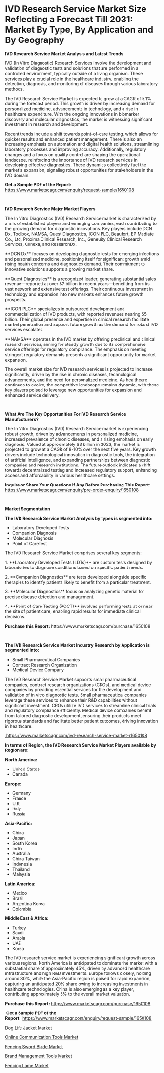 <p><h1>IVD Research Service Market Size Reflecting a Forecast Till 2031: Market By Type, By Application and By Geography</h1></p><p><strong>IVD Research Service Market Analysis and Latest Trends</strong></p>
<p><p>IVD (In Vitro Diagnostic) Research Services involve the development and validation of diagnostic tests and solutions that are performed in a controlled environment, typically outside of a living organism. These services play a crucial role in the healthcare industry, enabling the detection, diagnosis, and monitoring of diseases through various laboratory methods.</p><p>The IVD Research Service Market is expected to grow at a CAGR of 5.1% during the forecast period. This growth is driven by increasing demand for personalized medicine, advancements in technology, and a rise in healthcare expenditure. With the ongoing innovations in biomarker discovery and molecular diagnostics, the market is witnessing significant investment in research and development.</p><p>Recent trends include a shift towards point-of-care testing, which allows for quicker results and enhanced patient management. There is also an increasing emphasis on automation and digital health solutions, streamlining laboratory processes and improving accuracy. Additionally, regulatory changes and a focus on quality control are shaping the operational landscape, reinforcing the importance of IVD research services in developing effective diagnostics. These dynamics collectively fuel the market's expansion, signaling robust opportunities for stakeholders in the IVD domain.</p></p>
<p><strong>Get a Sample PDF of the Report:&nbsp;</strong> <a href="https://www.marketscagr.com/enquiry/request-sample/1650108?utm_campaign=1173&utm_medium=2&utm_source=Github&utm_content=ia&utm_term=26092024&utm_id=ivd-research-service">https://www.marketscagr.com/enquiry/request-sample/1650108</a></p>
<p>&nbsp;</p>
<p><strong>IVD Research Service Major Market Players</strong></p>
<p><p>The In Vitro Diagnostics (IVD) Research Service market is characterized by a mix of established players and emerging companies, each contributing to the growing demand for diagnostic innovations. Key players include DCN Dx, Toolbox, NAMSA, Quest Diagnostics, ICON PLC, Beaufort, EP Mediate Co., Ltd, Proxima Clinical Research, Inc., Geneuity Clinical Research Services, Clinexa, and ResearchDx.</p><p>**DCN Dx** focuses on developing diagnostic tests for emerging infections and personalized medicine, positioning itself for significant growth amid rising health concerns and diagnostics demand. Their commitment to innovative solutions supports a growing market share.</p><p>**Quest Diagnostics** is a recognized leader, generating substantial sales revenue—reported at over $7 billion in recent years—benefiting from its vast network and extensive test offerings. Their continuous investment in technology and expansion into new markets enhances future growth prospects.</p><p>**ICON PLC** specializes in outsourced development and commercialization of IVD products, with reported revenues nearing $5 billion. Their global presence and expertise in clinical research facilitate market penetration and support future growth as the demand for robust IVD services escalates.</p><p>**NAMSA** operates in the IVD market by offering preclinical and clinical research services, aiming for steady growth due to its comprehensive service offerings for regulatory compliance. The emphasis on meeting stringent regulatory demands presents a significant opportunity for market expansion.</p><p>The overall market size for IVD research services is projected to increase significantly, driven by the rise in chronic diseases, technological advancements, and the need for personalized medicine. As healthcare continues to evolve, the competitive landscape remains dynamic, with these key players poised to leverage new opportunities for expansion and enhanced service delivery.</p></p>
<p>&nbsp;</p>
<p><strong>What Are The Key Opportunities For IVD Research Service Manufacturers?</strong></p>
<p><p>The In Vitro Diagnostics (IVD) Research Service market is experiencing robust growth, driven by advancements in personalized medicine, increased prevalence of chronic diseases, and a rising emphasis on early diagnosis. Valued at approximately $3 billion in 2023, the market is projected to grow at a CAGR of 8-10% over the next five years. Key growth drivers include technological innovation in diagnostic tools, the integration of artificial intelligence, and expanding partnerships between diagnostic companies and research institutions. The future outlook indicates a shift towards decentralized testing and increased regulatory support, enhancing access and affordability in various healthcare settings.</p></p>
<p><strong>Inquire or Share Your Questions If Any Before Purchasing This Report:</strong> <a href="https://www.marketscagr.com/enquiry/pre-order-enquiry/1650108?utm_campaign=1173&utm_medium=2&utm_source=Github&utm_content=ia&utm_term=26092024&utm_id=ivd-research-service">https://www.marketscagr.com/enquiry/pre-order-enquiry/1650108</a></p>
<p>&nbsp;</p>
<p><strong>Market Segmentation</strong></p>
<p><strong>The IVD Research Service Market Analysis by types is segmented into:</strong></p>
<p><ul><li>Laboratory Developed Tests</li><li>Companion Diagnosis</li><li>Molecular Diagnosis</li><li>Point of CareTest</li></ul></p>
<p><p>The IVD Research Service Market comprises several key segments: </p><p>1. **Laboratory Developed Tests (LDTs)** are custom tests designed by laboratories to diagnose conditions based on specific patient needs.</p><p>2. **Companion Diagnostics** are tests developed alongside specific therapies to identify patients likely to benefit from a particular treatment.</p><p>3. **Molecular Diagnostics** focus on analyzing genetic material for precise disease detection and management.</p><p>4. **Point of Care Testing (POCT)** involves performing tests at or near the site of patient care, enabling rapid results for immediate clinical decisions.</p></p>
<p><strong>Purchase this Report:&nbsp;</strong><a href="https://www.marketscagr.com/purchase/1650108?utm_campaign=1173&utm_medium=2&utm_source=Github&utm_content=ia&utm_term=26092024&utm_id=ivd-research-service">https://www.marketscagr.com/purchase/1650108</a></p>
<p>&nbsp;</p>
<p><strong>The IVD Research Service Market Industry Research by Application is segmented into:</strong></p>
<p><ul><li>Small Pharmaceutical Companies</li><li>Contract Research Organization</li><li>Medical Device Company</li></ul></p>
<p><p>The IVD Research Service Market supports small pharmaceutical companies, contract research organizations (CROs), and medical device companies by providing essential services for the development and validation of in vitro diagnostic tests. Small pharmaceutical companies leverage these services to enhance their R&D capabilities without significant investment. CROs utilize IVD services to streamline clinical trials and regulatory compliance efficiently. Medical device companies benefit from tailored diagnostic development, ensuring their products meet rigorous standards and facilitate better patient outcomes, driving innovation in healthcare.</p></p>
<p><a href="https://www.marketscagr.com/ivd-research-service-market-r1650108?utm_campaign=1173&utm_medium=2&utm_source=Github&utm_content=ia&utm_term=26092024&utm_id=ivd-research-service">&nbsp;https://www.marketscagr.com/ivd-research-service-market-r1650108</a></p>
<p><strong>In terms of Region, the IVD Research Service Market Players available by Region are:</strong></p>
<p>
    <p> <strong> North America: </strong>
        <ul>
            <li>United States</li>
            <li>Canada</li>
        </ul>
        </p> 
    <p> <strong> Europe: </strong>
        <ul>
            <li>Germany</li>
            <li>France</li>
            <li>U.K.</li>
            <li>Italy</li>
            <li>Russia</li>
        </ul>
        </p> 
    <p> <strong> Asia-Pacific: </strong>
        <ul>
            <li>China</li>
            <li>Japan</li>
            <li>South Korea</li>
            <li>India</li>
            <li>Australia</li>
            <li>China Taiwan</li>
            <li>Indonesia</li>
            <li>Thailand</li>
            <li>Malaysia</li>
        </ul>
        </p> 
    <p> <strong> Latin America: </strong>
        <ul>
            <li>Mexico</li>
            <li>Brazil</li>
            <li>Argentina Korea</li>
            <li>Colombia</li>
        </ul>
        </p> 
    <p> <strong> Middle East & Africa: </strong>
        <ul>
            <li>Turkey</li>
            <li>Saudi</li>
            <li>Arabia</li>
            <li>UAE</li>
            <li>Korea</li>
        </ul>
    </p>
    </p>
<p><p>The IVD research service market is experiencing significant growth across various regions. North America is anticipated to dominate the market with a substantial share of approximately 45%, driven by advanced healthcare infrastructure and high R&D investments. Europe follows closely, holding around 30%, while the Asia-Pacific region is poised for rapid expansion, capturing an anticipated 20% share owing to increasing investments in healthcare technologies. China is also emerging as a key player, contributing approximately 5% to the overall market valuation.</p></p>
<p><strong>Purchase this Report: </strong><a href="https://www.marketscagr.com/purchase/1650108?utm_campaign=1173&utm_medium=2&utm_source=Github&utm_content=ia&utm_term=26092024&utm_id=ivd-research-service">https://www.marketscagr.com/purchase/1650108</a></p>
<p>&nbsp;<strong>Get a Sample PDF of the Report:&nbsp;&nbsp;</strong><a href="https://www.marketscagr.com/enquiry/request-sample/1650108?utm_campaign=1173&utm_medium=2&utm_source=Github&utm_content=ia&utm_term=26092024&utm_id=ivd-research-service">https://www.marketscagr.com/enquiry/request-sample/1650108</a></p>
<p><strong></strong></p>
<p><p><a href="https://www.linkedin.com/pulse/dog-life-jacket-market-size-growing-cagr-83-report-covers-analysis-omhhc?trackingId=ZNDIz3z3QGGdoe2oMDSiXA%3D%3D&utm_campaign=1173&utm_medium=2&utm_source=Github&utm_content=ia&utm_term=26092024&utm_id=ivd-research-service">Dog Life Jacket Market</a></p><p><a href="https://www.linkedin.com/pulse/global-online-communication-tools-market-size-share-analysis-l7c3c?trackingId=yfcBEl4PRFyit3eAE10BhA%3D%3D&utm_campaign=1173&utm_medium=2&utm_source=Github&utm_content=ia&utm_term=26092024&utm_id=ivd-research-service">Online Communication Tools Market</a></p><p><a href="https://issuu.com/reportprime-2/docs/fencing-sword-blade-market-size-203_2f94eb9d3647f6?utm_campaign=1173&utm_medium=2&utm_source=Github&utm_content=ia&utm_term=26092024&utm_id=ivd-research-service">Fencing Sword Blade Market</a></p><p><a href="https://www.linkedin.com/pulse/global-brand-management-tools-market-sector2024-2031-metrics-wdkvf?utm_campaign=1173&utm_medium=2&utm_source=Github&utm_content=ia&utm_term=26092024&utm_id=ivd-research-service">Brand Management Tools Market</a></p><p><a href="https://issuu.com/reportprime-2/docs/fencing-lame-market-size-2030.pptx_da45b2db03f3b2?utm_campaign=1173&utm_medium=2&utm_source=Github&utm_content=ia&utm_term=26092024&utm_id=ivd-research-service">Fencing Lame Market</a></p></p>